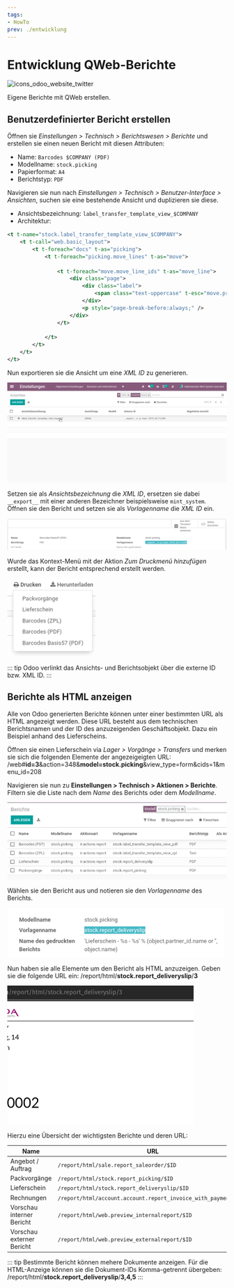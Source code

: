 ```yaml
---
tags:
- HowTo
prev: ./entwicklung
---
```

# Entwicklung QWeb-Berichte
![icons_odoo_website_twitter](assets/icons_odoo_website_twitter.png)

Eigene Berichte mit QWeb erstellen.

## Benutzerdefinierter Bericht erstellen

Öffnen sie *Einstellungen > Technisch > Berichtswesen > Berichte* und erstellen sie einen neuen Bericht mit diesen Attributen:

* Name: `Barcodes $COMPANY (PDF)`
* Modellname: `stock.picking`
* Papierformat: `A4`
* Berichtstyp: `PDF`

Navigieren sie nun nach *Einstellungen > Technisch > Benutzer-Interface > Ansichten*, suchen sie eine bestehende Ansicht und duplizieren sie diese.

* Ansichtsbezeichnung: `label_transfer_template_view_$COMPANY`
* Architektur:

```xml
<t t-name="stock.label_transfer_template_view_$COMPANY">
    <t t-call="web.basic_layout">
        <t t-foreach="docs" t-as="picking">
            <t t-foreach="picking.move_lines" t-as="move">

                <t t-foreach="move.move_line_ids" t-as="move_line">
                    <div class="page">
                        <div class="label">
                            <span class="text-uppercase" t-esc="move.product_id.name"/>
                        </div>
                        <p style="page-break-before:always;" />
                    </div>
                </t>

            </t>
        </t>
    </t>
</t>
```

Nun exportieren sie die Ansicht um eine *XML ID* zu generieren.

![QWeb-Berichte XML ID generieren](assets/QWeb-Berichte%20XML%20ID%20generieren.gif)

Setzen sie als *Ansichtsbezeichnung* die *XML ID*, ersetzen sie dabei `__export__` mit einer anderen Bezeichner beispielsweise `mint_system`. Öffnen sie den Bericht und setzen sie als *Vorlagenname* die *XML ID* ein.

![](assets/QWeb-Berichte%20Vorlagenname%20setzen.png)

Wurde das Kontext-Menü mit der Aktion *Zum Druckmenü hinzufügen* erstellt, kann der Bericht entsprechend erstellt werden.

![](assets/QWeb-Berichte%20Drucken.png)

::: tip
Odoo verlinkt das Ansichts- und Berichtsobjekt über die externe ID bzw. XML ID.
:::

## Berichte als HTML anzeigen

Alle von Odoo generierten Berichte können unter einer bestimmten URL als HTML angezeigt werden. Diese URL besteht aus dem technischen Berichtsnamen und der ID des anzuzeigenden Geschäftsobjekt. Dazu ein Beispiel anhand des Lieferscheins.

Öffnen sie einen Lieferschein via *Lager > Vorgänge > Transfers* und merken sie sich die folgenden Elemente der angezeigeigten URL: /web#**id=3**&action=348&**model=stock.picking**&view_type=form&cids=1&menu_id=208

Navigieren sie nun zu **Einstellungen > Technisch > Aktionen > Berichte**. Filtern sie die Liste nach dem *Name* des Berichts oder dem *Modellname*.

![](assets/Entwicklung%20Berichte%20filtern.png)

Wählen sie den Bericht aus und notieren sie den *Vorlagenname* des Berichts.

![](assets/Entwicklung%20Bericht%20Vorlagenname.png)

Nun haben sie alle Elemente um den Bericht als HTML anzuzeigen. Geben sie die folgende URL ein: /report/html/**stock.report_deliveryslip**/**3**

![](assets/Entwicklung%20Bericht%20angezeigt.png)

Hierzu eine Übersicht der wichtigsten Berichte und deren URL:

| Name                      | URL                                                             |
| ------------------------- | --------------------------------------------------------------- |
| Angebot / Auftrag         | `/report/html/sale.report_saleorder/$ID`                        |
| Packvorgänge              | `/report/html/stock.report_picking/$ID`                         |
| Lieferschein              | `/report/html/stock.report_deliveryslip/$ID`                    |
| Rechnungen                | `/report/html/account.account.report_invoice_with_payments/$ID` |
| Vorschau interner Bericht | `/report/html/web.preview_internalreport/$ID`                   |
| Vorschau externer Bericht | `/report/html/web.preview_externalreport/$ID`                   |

::: tip
Bestimmte Bericht können mehere Dokumente anzeigen. Für die HTML-Anzeige können sie die Dokument-IDs Komma-getrennt übergeben: /report/html/**stock.report_deliveryslip**/**3,4,5**
:::